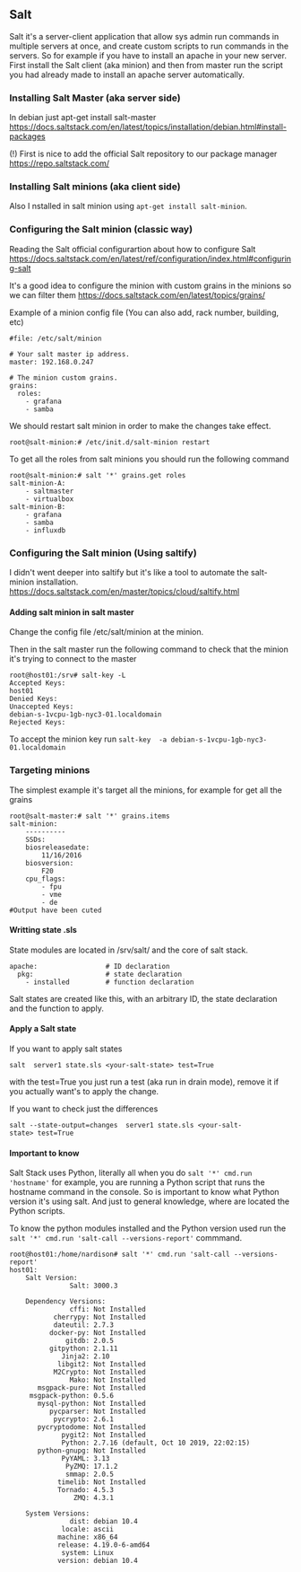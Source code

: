 
## Salt
Salt it's a server-client application that allow sys admin run commands in multiple servers at once, and create custom scripts to run commands in the servers.
So for example if you have to install an apache in your new server. First install the Salt client (aka minion) and then from master run the script you had already made to install an apache server automatically. 

### Installing Salt Master (aka server side)
In debian just apt-get install salt-master https://docs.saltstack.com/en/latest/topics/installation/debian.html#install-packages

(!) First is nice to add the official Salt repository to our package manager https://repo.saltstack.com/ 

### Installing Salt minions (aka client side)
Also I nstalled in salt minion using `apt-get install salt-minion`.

### Configuring the Salt minion (classic way)
Reading the Salt official configurartion about how to configure Salt https://docs.saltstack.com/en/latest/ref/configuration/index.html#configuring-salt

It's a good idea to configure the minion with custom grains in the minions so we can filter them
https://docs.saltstack.com/en/latest/topics/grains/

Example of a minion config file (You can also add, rack number, building, etc)

```shell
#file: /etc/salt/minion

# Your salt master ip address.
master: 192.168.0.247

# The minion custom grains.
grains:
  roles:
    - grafana
    - samba
```
We should restart salt minion in order to make the changes take effect.
```
root@salt-minion:# /etc/init.d/salt-minion restart
```
To get all the roles from salt minions you should run the following command
```
root@salt-minion:# salt '*' grains.get roles
salt-minion-A:
    - saltmaster
    - virtualbox
salt-minion-B:
    - grafana
    - samba
    - influxdb

```
### Configuring the Salt minion (Using saltify)
I didn't went deeper into saltify but it's like a tool to automate the salt-minion installation.
https://docs.saltstack.com/en/master/topics/cloud/saltify.html

#### Adding salt minion in salt master
Change the config file /etc/salt/minion at the minion.

Then in the salt master run the following command to check that the minion it's trying to connect to the master
```shell
root@host01:/srv# salt-key -L
Accepted Keys:
host01
Denied Keys:
Unaccepted Keys:
debian-s-1vcpu-1gb-nyc3-01.localdomain
Rejected Keys:
```
To accept the minion key run `salt-key  -a debian-s-1vcpu-1gb-nyc3-01.localdomain`

### Targeting minions
The simplest example it's target all the minions, for example for get all the grains
```shell
root@salt-master:# salt '*' grains.items
salt-minion:
    ----------
    SSDs:
    biosreleasedate:
        11/16/2016
    biosversion:
        F20
    cpu_flags:
        - fpu
        - vme
        - de
#Output have been cuted
```

#### Writting state .sls
State modules are located in /srv/salt/ and the core of salt stack. 

```shell
apache:                 # ID declaration
  pkg:                  # state declaration
    - installed         # function declaration
```
Salt states are created like this, with an arbitrary ID, the state declaration and the function to apply.

#### Apply a Salt state
If you want to apply salt states 

```shell
salt  server1 state.sls <your-salt-state> test=True
```

with the test=True you just run a test (aka run in drain mode), remove it if you actually want's to apply the change.

If you want to check just the differences 

```shell
salt --state-output=changes  server1 state.sls <your-salt-state> test=True
```

#### Important to know 
Salt Stack uses Python, literally all when you do `salt '*' cmd.run 'hostname'` for example, you are running a Python script that runs the hostname command in the console. So is important to know what Python version it's using  salt. And just to general knowledge, where are located the Python scripts.

To know the python modules installed and the Python version used run the `salt '*' cmd.run 'salt-call --versions-report'` commmand.
```shell
root@host01:/home/nardison# salt '*' cmd.run 'salt-call --versions-report'
host01:
    Salt Version:
               Salt: 3000.3

    Dependency Versions:
               cffi: Not Installed
           cherrypy: Not Installed
           dateutil: 2.7.3
          docker-py: Not Installed
              gitdb: 2.0.5
          gitpython: 2.1.11
             Jinja2: 2.10
            libgit2: Not Installed
           M2Crypto: Not Installed
               Mako: Not Installed
       msgpack-pure: Not Installed
     msgpack-python: 0.5.6
       mysql-python: Not Installed
          pycparser: Not Installed
           pycrypto: 2.6.1
       pycryptodome: Not Installed
             pygit2: Not Installed
             Python: 2.7.16 (default, Oct 10 2019, 22:02:15)
       python-gnupg: Not Installed
             PyYAML: 3.13
              PyZMQ: 17.1.2
              smmap: 2.0.5
            timelib: Not Installed
            Tornado: 4.5.3
                ZMQ: 4.3.1

    System Versions:
               dist: debian 10.4
             locale: ascii
            machine: x86_64
            release: 4.19.0-6-amd64
             system: Linux
            version: debian 10.4

```
